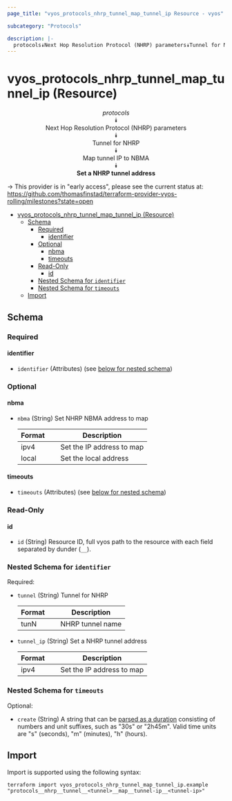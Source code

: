 ```yaml
---
page_title: "vyos_protocols_nhrp_tunnel_map_tunnel_ip Resource - vyos"

subcategory: "Protocols"

description: |-
  protocols⯯Next Hop Resolution Protocol (NHRP) parameters⯯Tunnel for NHRP⯯Map tunnel IP to NBMA⯯Set a NHRP tunnel address
---
```


# vyos_protocols_nhrp_tunnel_map_tunnel_ip (Resource)
<center>


*protocols*  
⯯  
Next Hop Resolution Protocol (NHRP) parameters  
⯯  
Tunnel for NHRP  
⯯  
Map tunnel IP to NBMA  
⯯  
**Set a NHRP tunnel address**


</center>

-> This provider is in "early access", please see the current status at: https://github.com/thomasfinstad/terraform-provider-vyos-rolling/milestones?state=open

<!--TOC-->

- [vyos_protocols_nhrp_tunnel_map_tunnel_ip (Resource)](#vyos_protocols_nhrp_tunnel_map_tunnel_ip-resource)
  - [Schema](#schema)
    - [Required](#required)
      - [identifier](#identifier)
    - [Optional](#optional)
      - [nbma](#nbma)
      - [timeouts](#timeouts)
    - [Read-Only](#read-only)
      - [id](#id)
    - [Nested Schema for `identifier`](#nested-schema-for-identifier)
    - [Nested Schema for `timeouts`](#nested-schema-for-timeouts)
  - [Import](#import)

<!--TOC-->

<!-- schema generated by tfplugindocs -->
## Schema

### Required

#### identifier
- `identifier` (Attributes) (see [below for nested schema](#nestedatt--identifier))

### Optional

#### nbma
- `nbma` (String) Set NHRP NBMA address to map

    |  Format  &emsp;|  Description                |
    |----------|-----------------------------|
    |  ipv4    &emsp;|  Set the IP address to map  |
    |  local   &emsp;|  Set the local address      |
#### timeouts
- `timeouts` (Attributes) (see [below for nested schema](#nestedatt--timeouts))

### Read-Only

#### id
- `id` (String) Resource ID, full vyos path to the resource with each field separated by dunder (`__`).

<a id="nestedatt--identifier"></a>
### Nested Schema for `identifier`

Required:

- `tunnel` (String) Tunnel for NHRP

    |  Format  &emsp;|  Description       |
    |----------|--------------------|
    |  tunN    &emsp;|  NHRP tunnel name  |
- `tunnel_ip` (String) Set a NHRP tunnel address

    |  Format  &emsp;|  Description                |
    |----------|-----------------------------|
    |  ipv4    &emsp;|  Set the IP address to map  |


<a id="nestedatt--timeouts"></a>
### Nested Schema for `timeouts`

Optional:

- `create` (String) A string that can be [parsed as a duration](https://pkg.go.dev/time#ParseDuration) consisting of numbers and unit suffixes, such as &#34;30s&#34; or &#34;2h45m&#34;. Valid time units are &#34;s&#34; (seconds), &#34;m&#34; (minutes), &#34;h&#34; (hours).

## Import

Import is supported using the following syntax:

```shell
terraform import vyos_protocols_nhrp_tunnel_map_tunnel_ip.example "protocols__nhrp__tunnel__<tunnel>__map__tunnel-ip__<tunnel-ip>"
```
